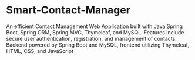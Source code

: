 # Smart-Contact-Manager
An efficient Contact Management Web Application built with Java Spring Boot, Spring ORM, Spring MVC, Thymeleaf, and MySQL. Features include secure user authentication, registration, and management of contacts. Backend powered by Spring Boot and MySQL, frontend utilizing Thymeleaf, HTML, CSS, and JavaScript
